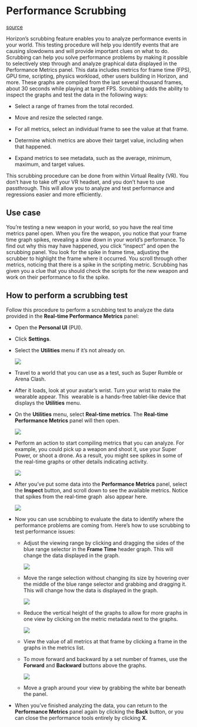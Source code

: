 # Performance Scrubbing

[source](https://developers.meta.com/horizon-worlds/learn/documentation/performance-best-practices-and-tooling/performance-tools/performance-scrubbing)

Horizon’s scrubbing feature enables you to analyze performance events in your world. This testing procedure will help you identify events that are causing slowdowns and will provide important clues on what to do. Scrubbing can help you solve performance problems by making it possible to selectively step through and analyze graphical data displayed in the Performance Metrics panel. This data includes metrics for frame time (FPS), GPU time, scripting, physics workload, other users building in Horizon, and more. These graphs are compiled from the last several thousand frames, about 30 seconds while playing at target FPS. Scrubbing adds the ability to inspect the graphs and test the data in the following ways:

*   Select a range of frames from the total recorded.

*   Move and resize the selected range.

*   For all metrics, select an individual frame to see the value at that frame.

*   Determine which metrics are above their target value, including when that happened.

*   Expand metrics to see metadata, such as the average, minimum, maximum, and target values.

This scrubbing procedure can be done from within Virtual Reality (VR). You don’t have to take off your VR headset, and you don’t have to use passthrough. This will allow you to analyze and test performance and regressions easier and more efficiently.

## Use case

You’re testing a new weapon in your world, so you have the real time metrics panel open. When you fire the weapon, you notice that your frame time graph spikes, revealing a slow down in your world’s performance. To find out why this may have happened, you click “inspect” and open the scrubbing panel. You look for the spike in frame time, adjusting the scrubber to highlight the frame where it occurred. You scroll through other metrics, noticing that there is a spike in the scripting metric. Scrubbing has given you a clue that you should check the scripts for the new weapon and work on their performance to fix the spike.

## How to perform a scrubbing test

Follow this procedure to perform a scrubbing test to analyze the data provided in the **Real-time Performance Metrics** panel:

*   Open the **Personal UI** (PUI).

*   Click **Settings**.

*   Select the **Utilities** menu if it’s not already on. 
    
    ![](https://scontent.flba1-1.fna.fbcdn.net/v/t39.2365-6/452532074_512527651285191_8177576968897515344_n.png?_nc_cat=105&ccb=1-7&_nc_sid=e280be&_nc_ohc=Z7MCTD3Q03QQ7kNvwEFydvV&_nc_oc=AdlBGw5wZHJEyBa7stoslbYeBSAbMu5tExVhAIhN7urwoDRLt7rdO8Pes9rypiO5Ms4&_nc_zt=14&_nc_ht=scontent.flba1-1.fna&_nc_gid=IRBVoog_Wc9Z4CXyyuNk-g&oh=00_AfTPionnSZXY7MHrq_5r0ehWJkmQjmB7ODoD3BhwmdFE8w&oe=689BAF35) 

*   Travel to a world that you can use as a test, such as Super Rumble or Arena Clash.

*   After it loads, look at your avatar’s wrist. Turn your wrist to make the wearable appear. This  wearable is a hands-free tablet-like device that displays the **Utilities** menu.

*   On the **Utilities** menu, select **Real-time metrics**. The **Real-time Performance Metrics** panel will then open. 
    
    ![](https://scontent.flba1-1.fna.fbcdn.net/v/t39.2365-6/452701462_512527674618522_722303316862230619_n.png?_nc_cat=102&ccb=1-7&_nc_sid=e280be&_nc_ohc=CNar8soWe9QQ7kNvwE9BnwG&_nc_oc=Adnexd-9sIyPhncWE7CJHMMgsEL7oEvppo_9hXbSOLEEZjptXCaFB2laosW0LoQb9pg&_nc_zt=14&_nc_ht=scontent.flba1-1.fna&_nc_gid=IRBVoog_Wc9Z4CXyyuNk-g&oh=00_AfSiChbUIy9l1MYl_bH8n32ZpYWFY41HsYSqg00nzF0mMA&oe=689B9E67) 

*   Perform an action to start compiling metrics that you can analyze. For example, you could pick up a weapon and shoot it, use your Super Power, or shoot a drone. As a result, you might see spikes in some of the real-time graphs or other details indicating activity.
    
      
    
    ![](https://scontent.flba1-1.fna.fbcdn.net/v/t39.2365-6/452814680_512527671285189_2521814497190586262_n.png?_nc_cat=105&ccb=1-7&_nc_sid=e280be&_nc_ohc=JaLDxIakKhQQ7kNvwGej-r_&_nc_oc=Adnync1PyJLuuxKPAjqPARR1ccMZT0AgKEaOlqcYm5v1oIK5T4GnWGruh-5g2awI7KI&_nc_zt=14&_nc_ht=scontent.flba1-1.fna&_nc_gid=IRBVoog_Wc9Z4CXyyuNk-g&oh=00_AfRWJhMNPcb9baPXX1GHjdAHn0emwnw0keAaJ5_SwIQqJQ&oe=689BADF0)

*   After you’ve put some data into the **Performance Metrics** panel, select the **Inspect** button, and scroll down to see the available metrics. Notice that spikes from the real-time graph  also appear here. 
    
    ![](https://scontent.flba1-1.fna.fbcdn.net/v/t39.2365-6/452589609_512527667951856_3972198912793986595_n.png?_nc_cat=110&ccb=1-7&_nc_sid=e280be&_nc_ohc=KkVu8z_Wc3UQ7kNvwEsvF2Y&_nc_oc=Adm16ZoQAgYlS1lRxn5E9A51BEb4MaU_lm8wVha2dTQqVbUdAOcmcVZLciJgLyjs5Go&_nc_zt=14&_nc_ht=scontent.flba1-1.fna&_nc_gid=IRBVoog_Wc9Z4CXyyuNk-g&oh=00_AfR1qDRCep_gjHFD-EaxCYGUyx8qt_ujyg14NDl5ZSIzJg&oe=689BA7FA) 

*   Now you can use scrubbing to evaluate the data to identify where the performance problems are coming from. Here’s how to use scrubbing to test performance issues:
    
    *   Adjust the viewing range by clicking and dragging the sides of the blue range selector in the **Frame Time** header graph. This will change the data displayed in the graph. 
        
        ![](https://scontent.flba1-1.fna.fbcdn.net/v/t39.2365-6/452485848_512527644618525_1671174476556124032_n.png?_nc_cat=103&ccb=1-7&_nc_sid=e280be&_nc_ohc=OyCkOGhHBQMQ7kNvwEgBNiw&_nc_oc=AdkambEtQf7WXLkrhxrkLtnz46CuYstGjvY_7A_va5M1LbQVk4ftxXQiISCn-J0GiLY&_nc_zt=14&_nc_ht=scontent.flba1-1.fna&_nc_gid=IRBVoog_Wc9Z4CXyyuNk-g&oh=00_AfR0ec6wNUBWbIHOu-rnoEGJOLAlc8GlI6OJBqc7ssWtvw&oe=689BA3F0) 
    
    *   Move the range selection without changing its size by hovering over the middle of the blue range selector and grabbing and dragging it. This will change how the data is displayed in the graph. 
        
        ![](https://scontent.flba1-1.fna.fbcdn.net/v/t39.2365-6/452934094_512527661285190_955464009422810835_n.png?_nc_cat=100&ccb=1-7&_nc_sid=e280be&_nc_ohc=J3B3bZ8BMKwQ7kNvwGj_qts&_nc_oc=AdnyU0eNFpI_N6H-RAWiveEJzfBvi7nqQ2rlOprNf7lmhm3vR5_lxL6q7Kf7EuxaBE0&_nc_zt=14&_nc_ht=scontent.flba1-1.fna&_nc_gid=IRBVoog_Wc9Z4CXyyuNk-g&oh=00_AfToua8kf6QHkvpLiq5kjwI8VsccOS6DviUfDSQYMvqqAQ&oe=689B91EF) 
    
    *   Reduce the vertical height of the graphs to allow for more graphs in one view by clicking on the metric metadata next to the graphs. 
        
        ![](https://scontent.flba1-1.fna.fbcdn.net/v/t39.2365-6/452751750_512527641285192_9124308518466871664_n.png?_nc_cat=108&ccb=1-7&_nc_sid=e280be&_nc_ohc=hzdegYrYLgsQ7kNvwER_KZ0&_nc_oc=AdmGeVCMofyMHkNsrkzmhJukZ9wzyse8foRf8-IBFt3gm3Af4POysP0L-tiPr-CZSBY&_nc_zt=14&_nc_ht=scontent.flba1-1.fna&_nc_gid=IRBVoog_Wc9Z4CXyyuNk-g&oh=00_AfRSn-3F15NqZrkBIGFxPsdCaVsRBkd5IxiUWDqoQ8WTKA&oe=689B9366) 
    
    *   View the value of all metrics at that frame by clicking a frame in the graphs in the metrics list.
    
    *   To move forward and backward by a set number of frames, use the **Forward** and **Backward** buttons above the graphs. 
        
        ![](https://scontent.flba1-1.fna.fbcdn.net/v/t39.2365-6/452694024_512527647951858_1112702379597418669_n.png?_nc_cat=108&ccb=1-7&_nc_sid=e280be&_nc_ohc=I9oP6a4O-4YQ7kNvwGWK_-I&_nc_oc=Adk0g9jg9GXYaz5AeAgndMsjwksscf8WbpH0cl2sf-Gsb7itLCp-W8Gxisjr18KpT88&_nc_zt=14&_nc_ht=scontent.flba1-1.fna&_nc_gid=IRBVoog_Wc9Z4CXyyuNk-g&oh=00_AfQo2eIpbwXjGWRFapMSw8bJ-C5ETf5XU8pxV7C0_TflPg&oe=689B9CDA) 
    
    *   Move a graph around your view by grabbing the white bar beneath the panel.

*   When you’ve finished analyzing the data, you can return to the **Performance Metrics** panel again by clicking the **Back** button, or you can close the performance tools entirely by clicking **X**.

 

 

 

 

 

 

 

 

 

 

 

 

 

 

 

 

 

 

 

 

 

 

 

 

 

 

 

 

 

 

 

 

 

 

 

 

 

 

 

 

 

 

 

 

 

 

 